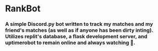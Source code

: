 # RankBot

### A simple Discord.py bot written to track my matches and my friend's matches (as well as if anyone has been dirty inting). Utilizes replit's database, a flask development server, and uptimerobot to remain online and always watching 👀.
